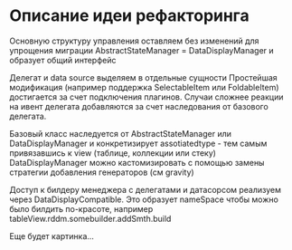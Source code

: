 #  Описание идеи рефакторинга


Основную структуру управления оставляем без изменений для упрощения миграции
AbstractStateManager = DataDisplayManager и образует общий интерфейс

Делегат и data source выделяем в отдельные сущности
Простейшая модификация (например поддержка SelectableItem или FoldableItem) достигается за счет подключения плагинов.
Случаи сложнее реакции на ивент делегата добавляются за счет наследования от базового делегата.

Базовый класс наследуется от AbstractStateManager или DataDisplayManager и конкретизирует assotiatedtype - тем самым привязавшись к view (таблице, коллекции или стеку)
DataDisplayManager можно кастомизировать с помощью замены стратегии добавления генераторов (см gravity)

Доступ к билдеру менеджера с делегатами и датасорсом реализуем через DataDisplayCompatible. Это образует nameSpace чтобы можно было билдить по-красоте,  например tableView.rddm.somebuilder.addSmth.build

Еще будет картинка...
